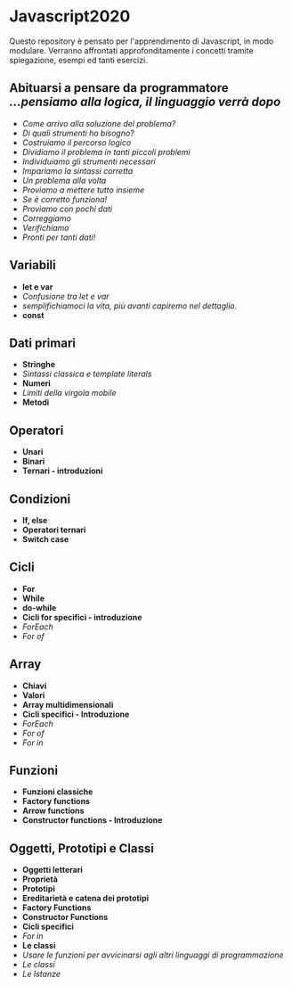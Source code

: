 # Javascript2020

Questo repository è pensato per l'apprendimento di Javascript, in modo modulare.
Verranno affrontati approfonditamente i concetti tramite spiegazione, esempi ed tanti esercizi.

## Abituarsi a pensare da programmatore *...pensiamo alla logica, il linguaggio verrà dopo*
* *Come arrivo alla soluzione del problema?*
* *Di quali strumenti ho bisogno?*
* *Costruiamo il percorso logico*
* *Dividiamo il problema in tanti piccoli problemi*
* *Individuiamo gli strumenti necessari*
* *Impariamo la sintassi corretta*
* *Un problema alla volta*
* *Proviamo a mettere tutto insieme*
* *Se è corretto funziona!*
* *Proviamo con pochi dati*
* *Correggiamo*
* *Verifichiamo*
* *Pronti per tanti dati!*

## Variabili
* **let e var**
* *Confusione tra let e var*
* *semplifichiamoci la vita, più avanti capiremo nel dettaglio.*
* **const**

## Dati primari
* **Stringhe**
* *Sintassi classica e template literals*
* **Numeri**
* *Limiti della virgola mobile*
* **Metodi**

## Operatori
* **Unari**
* **Binari**
* **Ternari - introduzioni**

## Condizioni
* **If, else**
* **Operatori ternari**
* **Switch case**

## Cicli
* **For**
* **While**
* **do-while**
* **Cicli for specifici - introduzione**
* *ForEach*
* *For of*

## Array
* **Chiavi**
* **Valori**
* **Array multidimensionali**
* **Cicli specifici - Introduzione**
* *ForEach*
* *For of*
* *For in*

## Funzioni
* **Funzioni classiche**
* **Factory functions**
* **Arrow functions**
* **Constructor functions - Introduzione**

## Oggetti, Prototipi e Classi
* **Oggetti letterari**
* **Proprietà**
* **Prototipi**
* **Ereditarietà e catena dei prototipi**
* **Factory Functions**
* **Constructor Functions**
* **Cicli specifici**
* *For in*
* **Le classi**
* *Usare le funzioni per avvicinarsi agli altri linguaggi di programmazione*
* *Le classi*
* *Le Istanze*

